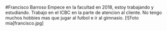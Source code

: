 #Francisco Barroso
Empece en la facultad en 2018, estoy trabajando y estudiando. Trabajo en el ICBC en la parte de atencion al cliente. 
No tengo muchos hobbies mas que jugar al futbol e ir al gimnasio.
[![Foto mia]francisco.jpg]
